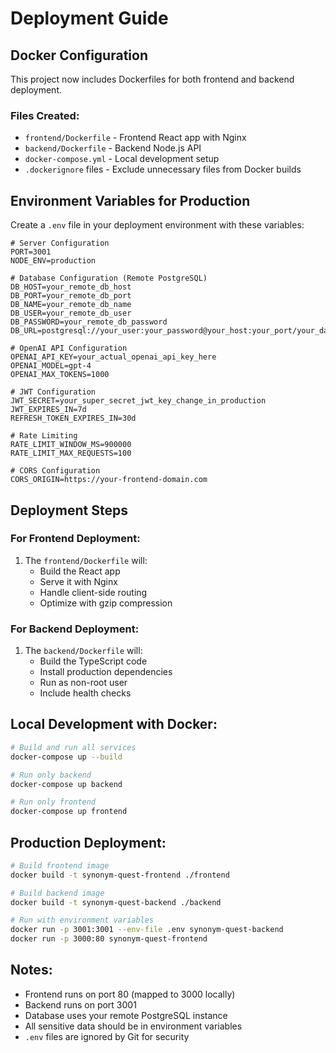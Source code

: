 # Deployment Guide

## Docker Configuration

This project now includes Dockerfiles for both frontend and backend deployment.

### Files Created:
- `frontend/Dockerfile` - Frontend React app with Nginx
- `backend/Dockerfile` - Backend Node.js API
- `docker-compose.yml` - Local development setup
- `.dockerignore` files - Exclude unnecessary files from Docker builds

## Environment Variables for Production

Create a `.env` file in your deployment environment with these variables:

```env
# Server Configuration
PORT=3001
NODE_ENV=production

# Database Configuration (Remote PostgreSQL)
DB_HOST=your_remote_db_host
DB_PORT=your_remote_db_port
DB_NAME=your_remote_db_name
DB_USER=your_remote_db_user
DB_PASSWORD=your_remote_db_password
DB_URL=postgresql://your_user:your_password@your_host:your_port/your_database

# OpenAI API Configuration
OPENAI_API_KEY=your_actual_openai_api_key_here
OPENAI_MODEL=gpt-4
OPENAI_MAX_TOKENS=1000

# JWT Configuration
JWT_SECRET=your_super_secret_jwt_key_change_in_production
JWT_EXPIRES_IN=7d
REFRESH_TOKEN_EXPIRES_IN=30d

# Rate Limiting
RATE_LIMIT_WINDOW_MS=900000
RATE_LIMIT_MAX_REQUESTS=100

# CORS Configuration
CORS_ORIGIN=https://your-frontend-domain.com
```

## Deployment Steps

### For Frontend Deployment:
1. The `frontend/Dockerfile` will:
   - Build the React app
   - Serve it with Nginx
   - Handle client-side routing
   - Optimize with gzip compression

### For Backend Deployment:
1. The `backend/Dockerfile` will:
   - Build the TypeScript code
   - Install production dependencies
   - Run as non-root user
   - Include health checks

## Local Development with Docker:
```bash
# Build and run all services
docker-compose up --build

# Run only backend
docker-compose up backend

# Run only frontend
docker-compose up frontend
```

## Production Deployment:
```bash
# Build frontend image
docker build -t synonym-quest-frontend ./frontend

# Build backend image
docker build -t synonym-quest-backend ./backend

# Run with environment variables
docker run -p 3001:3001 --env-file .env synonym-quest-backend
docker run -p 3000:80 synonym-quest-frontend
```

## Notes:
- Frontend runs on port 80 (mapped to 3000 locally)
- Backend runs on port 3001
- Database uses your remote PostgreSQL instance
- All sensitive data should be in environment variables
- `.env` files are ignored by Git for security
